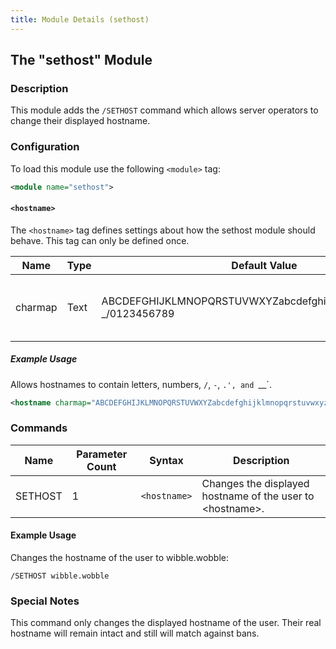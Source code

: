 ```yaml
---
title: Module Details (sethost)
---
```


## The "sethost" Module

### Description

This module adds the `/SETHOST` command which allows server operators to change their displayed hostname.

### Configuration

To load this module use the following `<module>` tag:

```xml
<module name="sethost">
```

#### `<hostname>`

The `<hostname>` tag defines settings about how the sethost module should behave. This tag can only be defined once.

Name    | Type | Default Value                                                      | Description
------- | ---- | ------------------------------------------------------------------ | -----------
charmap | Text | ABCDEFGHIJKLMNOPQRSTUVWXYZabcdefghijklmnopqrstuvwxyz.-_/0123456789 | The characters which are allowed in a hostname.

##### Example Usage

Allows hostnames to contain letters, numbers, `/`, `-`, `.', and `__`.

```xml
<hostname charmap="ABCDEFGHIJKLMNOPQRSTUVWXYZabcdefghijklmnopqrstuvwxyz.-_/0123456789">
```

### Commands

Name    | Parameter Count | Syntax       | Description
------- | --------------- | ------------ | -----------
SETHOST | 1               | `<hostname>` | Changes the displayed hostname of the user to &lt;hostname&gt;.

#### Example Usage

Changes the hostname of the user to wibble.wobble:

```plaintext
/SETHOST wibble.wobble
```

### Special Notes

This command only changes the displayed hostname of the user. Their real hostname will remain intact and still will match against bans.
